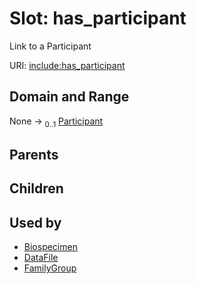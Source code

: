 
# Slot: has_participant


Link to a Participant

URI: [include:has_participant](https://w3id.org/include/has_participant)


## Domain and Range

None &#8594;  <sub>0..1</sub> [Participant](Participant.md)

## Parents


## Children


## Used by

 * [Biospecimen](Biospecimen.md)
 * [DataFile](DataFile.md)
 * [FamilyGroup](FamilyGroup.md)
